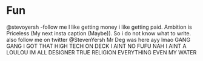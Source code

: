# Fun
@stevoyersh -follow me
I like getting money i like getting paid.
Ambition is Priceless (My next insta caption (Maybe)).
So i do not know what to write.
also follow me on twitter
@StevenYersh
Mr Deg was here
ayy lmao
GANG GANG I GOT THAT HIGH TECH ON DECK I AINT NO FUFU NAH I AINT A LOULOU IM ALL DESIGNER TRUE RELIGION EVERYTHING EVEN MY WATER 

